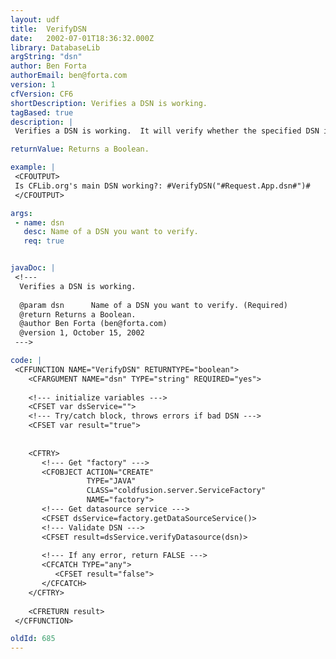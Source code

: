 ```yaml
---
layout: udf
title:  VerifyDSN
date:   2002-07-01T18:36:32.000Z
library: DatabaseLib
argString: "dsn"
author: Ben Forta
authorEmail: ben@forta.com
version: 1
cfVersion: CF6
shortDescription: Verifies a DSN is working.
tagBased: true
description: |
 Verifies a DSN is working.  It will verify whether the specified DSN is working, not whether it exists.  This UDF uses the coldfusion.server.ServiceFactory object.

returnValue: Returns a Boolean.

example: |
 <CFOUTPUT>
 Is CFLib.org's main DSN working?: #VerifyDSN("#Request.App.dsn#")#
 </CFOUTPUT>

args:
 - name: dsn
   desc: Name of a DSN you want to verify.
   req: true


javaDoc: |
 <!---
  Verifies a DSN is working.
  
  @param dsn      Name of a DSN you want to verify. (Required)
  @return Returns a Boolean. 
  @author Ben Forta (ben@forta.com) 
  @version 1, October 15, 2002 
 --->

code: |
 <CFFUNCTION NAME="VerifyDSN" RETURNTYPE="boolean">
    <CFARGUMENT NAME="dsn" TYPE="string" REQUIRED="yes">
 
    <!--- initialize variables --->
    <CFSET var dsService="">
    <!--- Try/catch block, throws errors if bad DSN --->
    <CFSET var result="true">
 
 
    <CFTRY>
       <!--- Get "factory" --->
       <CFOBJECT ACTION="CREATE"
                 TYPE="JAVA"
                 CLASS="coldfusion.server.ServiceFactory"
                 NAME="factory">
       <!--- Get datasource service --->
       <CFSET dsService=factory.getDataSourceService()>
       <!--- Validate DSN --->
       <CFSET result=dsService.verifyDatasource(dsn)>
 
       <!--- If any error, return FALSE --->
       <CFCATCH TYPE="any">
          <CFSET result="false">
       </CFCATCH>
    </CFTRY>
 
    <CFRETURN result>
 </CFFUNCTION>

oldId: 685
---
```


